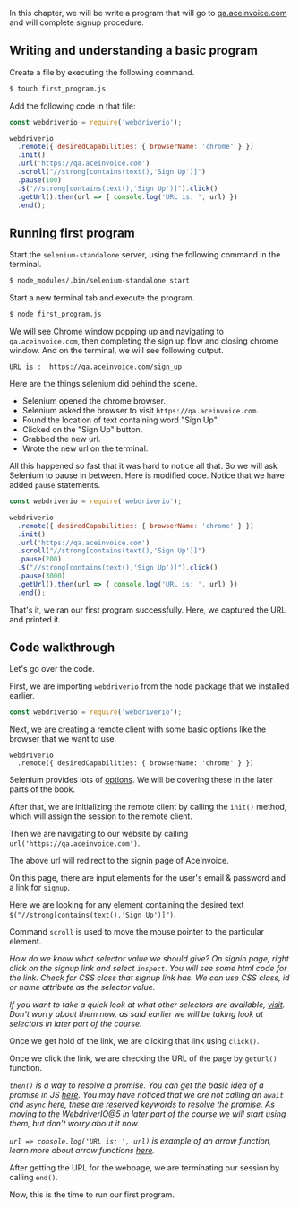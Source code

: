 In this chapter, we will be write a program that will go to [qa.aceinvoice.com](http://qa.aceinvoice.com)
and will complete signup procedure.

## Writing and understanding a basic program


Create a file by executing the following command.

```bash
$ touch first_program.js
```

Add the following code in that file:

```js
const webdriverio = require('webdriverio');

webdriverio
  .remote({ desiredCapabilities: { browserName: 'chrome' } })
  .init()
  .url('https://qa.aceinvoice.com')
  .scroll("//strong[contains(text(),'Sign Up')]")
  .pause(100)
  .$("//strong[contains(text(),'Sign Up')]").click()
  .getUrl().then(url => { console.log('URL is: ', url) })
  .end();
```

## Running  first program

Start the `selenium-standalone` server, using the following command in the terminal.

```bash
$ node_modules/.bin/selenium-standalone start
```

Start a new terminal tab and  execute the program.

```bash
$ node first_program.js
```

We will see Chrome window popping up and navigating to `qa.aceinvoice.com`, then completing the sign up flow and closing chrome window. And on the terminal, we will see following output.

```msg
URL is :  https://qa.aceinvoice.com/sign_up
```

Here are the things selenium did behind the scene.

* Selenium opened the chrome browser.
* Selenium asked the browser to visit `https://qa.aceinvoice.com`.
* Found the location of text containing word "Sign Up".
* Clicked on the "Sign Up" button.
* Grabbed the new url.
* Wrote the new url on the terminal.

All this happened so fast that it was hard to notice all that.
So we will ask Selenium to pause in between. Here is modified code.
Notice that we have added `pause` statements.

```js
const webdriverio = require('webdriverio');

webdriverio
  .remote({ desiredCapabilities: { browserName: 'chrome' } })
  .init()
  .url('https://qa.aceinvoice.com')
  .scroll("//strong[contains(text(),'Sign Up')]")
  .pause(200)
  .$("//strong[contains(text(),'Sign Up')]").click()
  .pause(3000)
  .getUrl().then(url => { console.log('URL is: ', url) })
  .end();
```

That's it, we ran our first program successfully. 
Here, we captured the URL and printed it.


## Code walkthrough

Let's go over the code.

First, we are importing `webdriverio` from the node package that we installed earlier.

```js
const webdriverio = require('webdriverio');
```

Next, we are creating a remote client with some basic options like the browser that we want to use.

```msg
webdriverio
  .remote({ desiredCapabilities: { browserName: 'chrome' } })
```

Selenium provides lots of [options](https://webdriver.io/docs/options.html). 
We will be covering these in the later parts of the book. 

After that, we are initializing the remote client by calling the `init()` method, which will assign the session to the remote client.

Then we are navigating to our website by calling `url('https://qa.aceinvoice.com')`.

The above url will redirect to the signin page of AceInvoice.

On this page, there are input elements for the user's email & password and a link for `signup`.

Here we are looking for any element containing the desired text `$("//strong[contains(text(),'Sign Up')]")`.

Command `scroll` is used to move the mouse pointer to the particular element.

_How do we know what selector value we should give? On signin page, right click on the signup link and select `inspect`. You will see some html code for the link. Check for CSS class that signup link has. We can use CSS class, id or name attribute as the selector value._

_If you want to take a quick look at what other selectors are available, [visit](https://webdriver.io/docs/selectors.html). Don't worry about them now, as said earlier we will be taking look at selectors in later part of the course._

Once we get hold of the link, we are clicking that link using `click()`.

Once we click the link, we are checking the URL of the page by `getUrl()` function.

_`then()` is a way to resolve a promise. You can get the basic idea of a promise in JS [here](https://javascript.info/promise-basics). You may have noticed that we are not calling an `await` and `async` here, these are reserved keywords to resolve the promise. As moving to the WebdriverIO@5 in later part of the course we will start using them, but don't worry about it now._

_`url => console.log('URL is: ', url)` is example of an arrow function, learn more about arrow functions [here](https://codeburst.io/javascript-arrow-functions-for-beginners-926947fc0cdc)._

After getting the URL for the webpage, we are terminating our session by calling `end()`.

Now, this is the time to run our first program.
